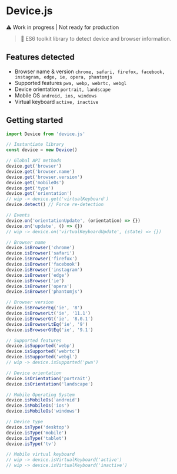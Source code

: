 # Device.js

⚠️ Work in progress | Not ready for production

> 🎲 ES6 toolkit library to detect device and browser information.


## Features detected

- Browser name & version `chrome, safari, firefox, facebook, instagram, edge, ie, opera, phantomjs`
- Supported features `pwa, webp, webrtc, webgl`
- Device orientation `portrait, landscape`
- Mobile OS `android, ios, windows`
- Virtual keyboard `active, inactive`


## Getting started

```javascript
import Device from 'device.js'

// Instantiate library
const device = new Device()

// Global API methods
device.get('browser')
device.get('browser.name')
device.get('browser.version')
device.get('mobileOs')
device.get('type')
device.get('orientation')
// wip -> device.get('virtualKeyboard')
device.detect() // Force re-detection

// Events
device.on('orientationUpdate', (orientation) => {})
device.on('update', () => {})
// wip -> device.on('virtualKeyboardUpdate', (state) => {})

// Browser name
device.isBrowser('chrome')
device.isBrowser('safari')
device.isBrowser('firefox')
device.isBrowser('facebook')
device.isBrowser('instagram')
device.isBrowser('edge')
device.isBrowser('ie')
device.isBrowser('opera')
device.isBrowser('phantomjs')

// Browser version
device.isBrowserEq('ie', '8')
device.isBrowserLt('ie', '11.1')
device.isBrowserGt('ie', '8.0.1')
device.isBrowserLtEq('ie', '9')
device.isBrowserGtEq('ie', '9.1')

// Supported features
device.isSupported('webp')
device.isSupported('webrtc')
device.isSupported('webgl')
// wip -> device.isSupported('pwa')

// Device orientation
device.isOrientation('portrait')
device.isOrientation('landscape')

// Mobile Operating System
device.isMobileOs('android')
device.isMobileOs('ios')
device.isMobileOs('windows')

// Device type
device.isType('desktop')
device.isType('mobile')
device.isType('tablet')
device.isType('tv')

// Mobile virtual keyboard
// wip -> device.isVirtualKeyboard('active')
// wip -> device.isVirtualKeyboard('inactive')
```
